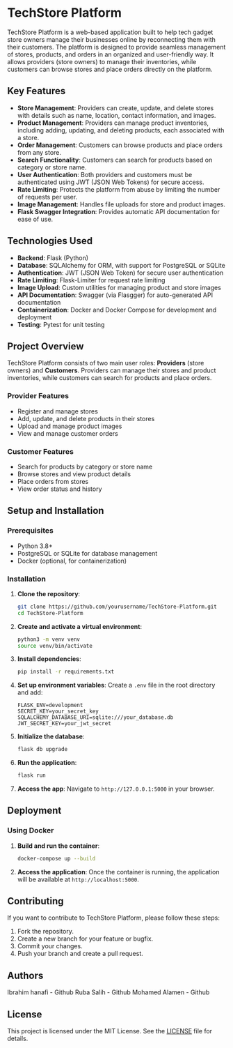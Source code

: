 # TechStore Platform

TechStore Platform is a web-based application built to help tech gadget store owners manage their businesses online by reconnecting them with their customers. The platform is designed to provide seamless management of stores, products, and orders in an organized and user-friendly way. It allows providers (store owners) to manage their inventories, while customers can browse stores and place orders directly on the platform.

## Key Features
- **Store Management**: Providers can create, update, and delete stores with details such as name, location, contact information, and images.
- **Product Management**: Providers can manage product inventories, including adding, updating, and deleting products, each associated with a store.
- **Order Management**: Customers can browse products and place orders from any store.
- **Search Functionality**: Customers can search for products based on category or store name.
- **User Authentication**: Both providers and customers must be authenticated using JWT (JSON Web Tokens) for secure access.
- **Rate Limiting**: Protects the platform from abuse by limiting the number of requests per user.
- **Image Management**: Handles file uploads for store and product images.
- **Flask Swagger Integration**: Provides automatic API documentation for ease of use.

## Technologies Used
- **Backend**: Flask (Python)
- **Database**: SQLAlchemy for ORM, with support for PostgreSQL or SQLite
- **Authentication**: JWT (JSON Web Token) for secure user authentication
- **Rate Limiting**: Flask-Limiter for request rate limiting
- **Image Upload**: Custom utilities for managing product and store images
- **API Documentation**: Swagger (via Flasgger) for auto-generated API documentation
- **Containerization**: Docker and Docker Compose for development and deployment
- **Testing**: Pytest for unit testing

## Project Overview
TechStore Platform consists of two main user roles: **Providers** (store owners) and **Customers**. Providers can manage their stores and product inventories, while customers can search for products and place orders.

### Provider Features
- Register and manage stores
- Add, update, and delete products in their stores
- Upload and manage product images
- View and manage customer orders

### Customer Features
- Search for products by category or store name
- Browse stores and view product details
- Place orders from stores
- View order status and history

## Setup and Installation

### Prerequisites
- Python 3.8+
- PostgreSQL or SQLite for database management
- Docker (optional, for containerization)

### Installation
1. **Clone the repository**:
    ```bash
    git clone https://github.com/yourusername/TechStore-Platform.git
    cd TechStore-Platform
    ```

2. **Create and activate a virtual environment**:
    ```bash
    python3 -m venv venv
    source venv/bin/activate
    ```

3. **Install dependencies**:
    ```bash
    pip install -r requirements.txt
    ```

4. **Set up environment variables**:
    Create a `.env` file in the root directory and add:
    ```env
    FLASK_ENV=development
    SECRET_KEY=your_secret_key
    SQLALCHEMY_DATABASE_URI=sqlite:///your_database.db
    JWT_SECRET_KEY=your_jwt_secret
    ```

5. **Initialize the database**:
    ```bash
    flask db upgrade
    ```

6. **Run the application**:
    ```bash
    flask run
    ```

7. **Access the app**:
    Navigate to `http://127.0.0.1:5000` in your browser.

## Deployment

### Using Docker
1. **Build and run the container**:
    ```bash
    docker-compose up --build
    ```

2. **Access the application**:
    Once the container is running, the application will be available at `http://localhost:5000`.

## Contributing
If you want to contribute to TechStore Platform, please follow these steps:
1. Fork the repository.
2. Create a new branch for your feature or bugfix.
3. Commit your changes.
4. Push your branch and create a pull request.

## Authors
Ibrahim hanafi - Github
Ruba Salih - Github
Mohamed Alamen - Github

## License
This project is licensed under the MIT License. See the [LICENSE](LICENSE) file for details.

